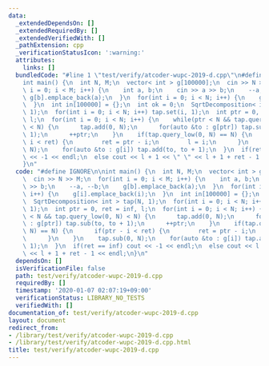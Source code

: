 ```yaml
---
data:
  _extendedDependsOn: []
  _extendedRequiredBy: []
  _extendedVerifiedWith: []
  _pathExtension: cpp
  _verificationStatusIcon: ':warning:'
  attributes:
    links: []
  bundledCode: "#line 1 \"test/verify/atcoder-wupc-2019-d.cpp\"\n#define IGNORE\n\n\
    int main() {\n  int N, M;\n  vector< int > g[100000];\n  cin >> N >> M;\n  for(int\
    \ i = 0; i < M; i++) {\n    int a, b;\n    cin >> a >> b;\n    --a, --b;\n   \
    \ g[b].emplace_back(a);\n  }\n  for(int i = 0; i < N; i++) {\n    g[i].emplace_back(i);\n\
    \  }\n  int in[100000] = {};\n  int ok = 0;\n  SqrtDecomposition< int > tap(N,\
    \ 1);\n  for(int i = 0; i < N; i++) tap.set(i, 1);\n  int ptr = 0, ret = inf,\
    \ l;\n  for(int i = 0; i < N; i++) {\n    while(ptr < N && tap.query_low(0, N)\
    \ < N) {\n      tap.add(0, N);\n      for(auto &to : g[ptr]) tap.sub(to, to +\
    \ 1);\n      ++ptr;\n    }\n    if(tap.query_low(0, N) == N) {\n      if(ptr -\
    \ i < ret) {\n        ret = ptr - i;\n        l = i;\n      }\n    }\n    tap.sub(0,\
    \ N);\n    for(auto &to : g[i]) tap.add(to, to + 1);\n  }\n  if(ret == inf) cout\
    \ << -1 << endl;\n  else cout << l + 1 << \" \" << l + 1 + ret - 1 << endl;\n\
    }\n"
  code: "#define IGNORE\n\nint main() {\n  int N, M;\n  vector< int > g[100000];\n\
    \  cin >> N >> M;\n  for(int i = 0; i < M; i++) {\n    int a, b;\n    cin >> a\
    \ >> b;\n    --a, --b;\n    g[b].emplace_back(a);\n  }\n  for(int i = 0; i < N;\
    \ i++) {\n    g[i].emplace_back(i);\n  }\n  int in[100000] = {};\n  int ok = 0;\n\
    \  SqrtDecomposition< int > tap(N, 1);\n  for(int i = 0; i < N; i++) tap.set(i,\
    \ 1);\n  int ptr = 0, ret = inf, l;\n  for(int i = 0; i < N; i++) {\n    while(ptr\
    \ < N && tap.query_low(0, N) < N) {\n      tap.add(0, N);\n      for(auto &to\
    \ : g[ptr]) tap.sub(to, to + 1);\n      ++ptr;\n    }\n    if(tap.query_low(0,\
    \ N) == N) {\n      if(ptr - i < ret) {\n        ret = ptr - i;\n        l = i;\n\
    \      }\n    }\n    tap.sub(0, N);\n    for(auto &to : g[i]) tap.add(to, to +\
    \ 1);\n  }\n  if(ret == inf) cout << -1 << endl;\n  else cout << l + 1 << \" \"\
    \ << l + 1 + ret - 1 << endl;\n}\n"
  dependsOn: []
  isVerificationFile: false
  path: test/verify/atcoder-wupc-2019-d.cpp
  requiredBy: []
  timestamp: '2020-01-07 02:07:19+09:00'
  verificationStatus: LIBRARY_NO_TESTS
  verifiedWith: []
documentation_of: test/verify/atcoder-wupc-2019-d.cpp
layout: document
redirect_from:
- /library/test/verify/atcoder-wupc-2019-d.cpp
- /library/test/verify/atcoder-wupc-2019-d.cpp.html
title: test/verify/atcoder-wupc-2019-d.cpp
---
```

